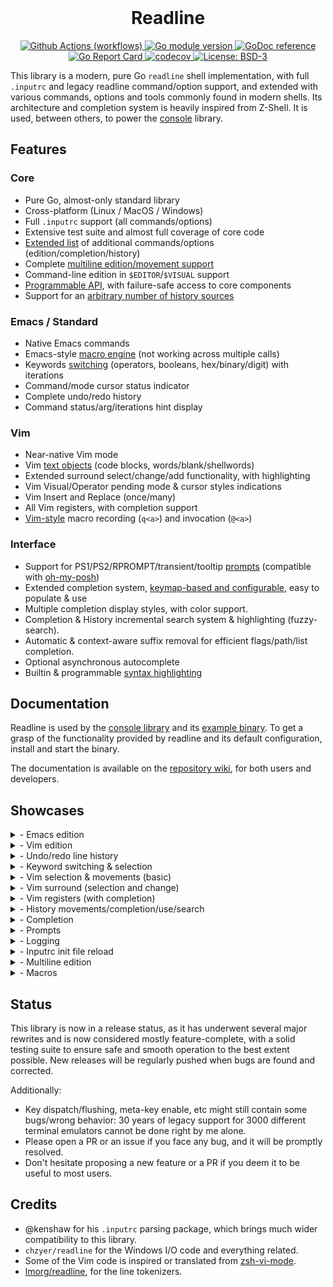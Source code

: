 <div align="center">
  <br> <h1> Readline </h1>
</div>

<!-- Badges -->
<p align="center">
  <a href="https://github.com/alexj212/readline/actions/workflows/go.yml">
    <img src="https://github.com/alexj212/readline/actions/workflows/go.yml/badge.svg?branch=master"
      alt="Github Actions (workflows)" />
  </a>

  <a href="https://github.com/alexj212/readline">
    <img src="https://img.shields.io/github/go-mod/go-version/reeflective/readline.svg"
      alt="Go module version" />
  </a>

  <a href="https://pkg.go.dev/github.com/alexj212/readline">
    <img src="https://img.shields.io/badge/godoc-reference-blue.svg"
      alt="GoDoc reference" />
  </a>

  <a href="https://goreportcard.com/report/github.com/alexj212/readline">
    <img src="https://goreportcard.com/badge/github.com/alexj212/readline"
      alt="Go Report Card" />
  </a>

  <a href="https://codecov.io/gh/reeflective/readline">
    <img src="https://codecov.io/gh/reeflective/readline/branch/master/graph/badge.svg"
      alt="codecov" />
  </a>

  <a href="https://opensource.org/licenses/BSD-3-Clause">
    <img src="https://img.shields.io/badge/License-BSD_3--Clause-blue.svg"
      alt="License: BSD-3" />
  </a>
</p>

This library is a modern, pure Go `readline` shell implementation, with full `.inputrc` and legacy
readline command/option support, and extended with various commands, options and tools commonly
found in modern shells. Its architecture and completion system is heavily inspired from Z-Shell.
It is used, between others, to power the [console](https://github.com/alexj212/console) library.

## Features

### Core

- Pure Go, almost-only standard library
- Cross-platform (Linux / MacOS / Windows)
- Full `.inputrc` support (all commands/options)
- Extensive test suite and almost full coverage of core code
- [Extended list](https://github.com/alexj212/readline/wiki/Keymaps-&-Commands) of additional commands/options (edition/completion/history)
- Complete [multiline edition/movement support](https://github.com/alexj212/readline/wiki/Multiline)
- Command-line edition in `$EDITOR`/`$VISUAL` support
- [Programmable API](https://github.com/alexj212/readline/wiki/Programmable-Commands), with failure-safe access to core components
- Support for an [arbitrary number of history sources](https://github.com/alexj212/readline/wiki/History-Sources)

### Emacs / Standard

- Native Emacs commands
- Emacs-style [macro engine](https://github.com/alexj212/readline/wiki/Macros#emacs) (not working across multiple calls)
- Keywords [switching](https://github.com/alexj212/readline/wiki/Keymaps-&-Commands#modifying-text) (operators, booleans, hex/binary/digit) with iterations
- Command/mode cursor status indicator
- Complete undo/redo history
- Command status/arg/iterations hint display

### Vim

- Near-native Vim mode
- Vim [text objects](https://github.com/alexj212/readline/wiki/Keymaps-&-Commands#text-objects) (code blocks, words/blank/shellwords)
- Extended surround select/change/add functionality, with highlighting
- Vim Visual/Operator pending mode & cursor styles indications
- Vim Insert and Replace (once/many)
- All Vim registers, with completion support
- [Vim-style](https://github.com/alexj212/readline/wiki/Macros#vim) macro recording (`q<a>`) and invocation (`@<a>`)

### Interface

- Support for PS1/PS2/RPROMPT/transient/tooltip [prompts](https://github.com/alexj212/readline/wiki/Prompts) (compatible with [oh-my-posh](https://github.com/JanDeDobbeleer/oh-my-posh))
- Extended completion system, [keymap-based and configurable](https://github.com/alexj212/readline/wiki/Keymaps-&-Commands#completion), easy to populate & use
- Multiple completion display styles, with color support.
- Completion & History incremental search system & highlighting (fuzzy-search).
- Automatic & context-aware suffix removal for efficient flags/path/list completion.
- Optional asynchronous autocomplete
- Builtin & programmable [syntax highlighting](https://github.com/alexj212/readline/wiki/Syntax-Highlighting)

## Documentation

Readline is used by the [console library](https://github.com/alexj212/console) and its [example binary](https://github.com/alexj212/console/tree/main/example). To get a grasp of the
functionality provided by readline and its default configuration, install and start the binary.

The documentation is available on the [repository wiki](https://github.com/alexj212/readline/wiki), for both users and developers.

## Showcases

<details>
  <summary>- Emacs edition</summary>
 <dd><em>(This extract is quite a pity, because its author is not using Emacs and does not know many of its shortcuts)</em></dd>
<img src="https://github.com/alexj212/readline/blob/assets/emacs.gif"/>
</details>
<details>
  <summary>- Vim edition</summary>
<img src="https://github.com/alexj212/readline/blob/assets/vim.gif"/>
</details>
<details>
  <summary>- Undo/redo line history </summary>
<img src="https://github.com/alexj212/readline/blob/assets/undo.gif"/>
</details>
<details>
  <summary>- Keyword switching & selection </summary>
 <dd><em>Switching various keywords</em></dd>
<img src="https://github.com/alexj212/readline/blob/assets/switch-keywords.gif"/>
 <dd><em>Using regexp-based selection to grab parts of words (here, URL components)</em></dd>
<img src="https://github.com/alexj212/readline/blob/assets/select-keywords.gif"/>
</details>
<details>
  <summary>- Vim selection & movements (basic) </summary>
<img src="https://github.com/alexj212/readline/blob/assets/vim-selection.gif"/>
</details>
<details>
  <summary>- Vim surround (selection and change) </summary>
 <dd><em>Selecting/adding/changing surround regions</em></dd>
<img src="https://github.com/alexj212/readline/blob/assets/vim-surround.gif"/>
 <dd><em>Surround and change in shellwords, matching brackets, etc.</em></dd>
<img src="https://github.com/alexj212/readline/blob/assets/vim-surround-2.gif"/>
</details>
<details>
  <summary>- Vim registers (with completion) </summary>
<img src="https://github.com/alexj212/readline/blob/assets/registers.gif"/>
</details>
<details>
  <summary>- History movements/completion/use/search </summary>
 <dd><em>History movement, completion and some other other widgets</em></dd>
<img src="https://github.com/alexj212/readline/blob/assets/history.gif"/>
</details>
<details>
  <summary>- Completion </summary>
 <dd><em>Classic mode & incremental search mode</em></dd>
<img src="https://github.com/alexj212/readline/blob/assets/completion.gif"/>
 <dd><em>Suffix-autoremoval </em></dd>
<img src="https://github.com/alexj212/readline/blob/assets/suffix-autoremoval.gif"/>
</details>
<details>
  <summary>- Prompts </summary>
<img src="https://github.com/alexj212/readline/blob/assets/prompts.gif"/>
</details>
<details>
  <summary>- Logging </summary>
<img src="https://github.com/alexj212/readline/blob/assets/logging.gif"/>
</details>
<details>
  <summary>- Inputrc init file reload </summary>
<img src="https://github.com/alexj212/readline/blob/assets/config-reload.gif"/>
</details>
<details>
  <summary>- Multiline edition </summary>
<img src="https://github.com/alexj212/readline/blob/assets/multiline.gif"/>
</details>
<details>
  <summary>- Macros </summary>
 <dd><em>Emacs</em></dd>
<img src="https://github.com/alexj212/readline/blob/assets/emacs-macros.gif"/>
 <dd><em>Vim</em></dd>
<img src="https://github.com/alexj212/readline/blob/assets/vim-macros.gif"/>
</details>

## Status

This library is now in a release status, as it has underwent several major rewrites and is now considered mostly
feature-complete, with a solid testing suite to ensure safe and smooth operation to the best extent possible.
New releases will be regularly pushed when bugs are found and corrected.

Additionally:

- Key dispatch/flushing, meta-key enable, etc might still contain some bugs/wrong behavior:
  30 years of legacy support for 3000 different terminal emulators cannot be done right by me alone.
- Please open a PR or an issue if you face any bug, and it will be promptly resolved.
- Don't hesitate proposing a new feature or a PR if you deem it to be useful to most users.

## Credits

- @kenshaw for his `.inputrc` parsing package, which brings much wider compatibility to this library.
- `chzyer/readline` for the Windows I/O code and everything related.
- Some of the Vim code is inspired or translated from [zsh-vi-mode](https://github.com/jeffreytse/zsh-vi-mode).
- [lmorg/readline](https://github.com/lmorg/readline), for the line tokenizers.
